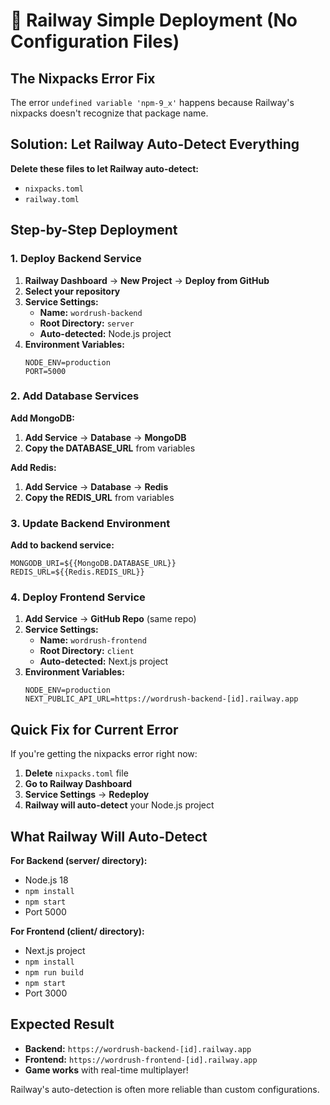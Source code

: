 # 🚂 Railway Simple Deployment (No Configuration Files)

## The Nixpacks Error Fix

The error `undefined variable 'npm-9_x'` happens because Railway's nixpacks doesn't recognize that package name.

## Solution: Let Railway Auto-Detect Everything

**Delete these files to let Railway auto-detect:**
- `nixpacks.toml` 
- `railway.toml`

## Step-by-Step Deployment

### 1. Deploy Backend Service

1. **Railway Dashboard** → **New Project** → **Deploy from GitHub**
2. **Select your repository**
3. **Service Settings:**
   - **Name:** `wordrush-backend`
   - **Root Directory:** `server`
   - **Auto-detected:** Node.js project
4. **Environment Variables:**
   ```
   NODE_ENV=production
   PORT=5000
   ```

### 2. Add Database Services

**Add MongoDB:**
1. **Add Service** → **Database** → **MongoDB**
2. **Copy the DATABASE_URL** from variables

**Add Redis:**
1. **Add Service** → **Database** → **Redis**
2. **Copy the REDIS_URL** from variables

### 3. Update Backend Environment

**Add to backend service:**
```
MONGODB_URI=${{MongoDB.DATABASE_URL}}
REDIS_URL=${{Redis.REDIS_URL}}
```

### 4. Deploy Frontend Service

1. **Add Service** → **GitHub Repo** (same repo)
2. **Service Settings:**
   - **Name:** `wordrush-frontend`
   - **Root Directory:** `client`
   - **Auto-detected:** Next.js project
3. **Environment Variables:**
   ```
   NODE_ENV=production
   NEXT_PUBLIC_API_URL=https://wordrush-backend-[id].railway.app
   ```

## Quick Fix for Current Error

If you're getting the nixpacks error right now:

1. **Delete** `nixpacks.toml` file
2. **Go to Railway Dashboard**
3. **Service Settings** → **Redeploy**
4. **Railway will auto-detect** your Node.js project

## What Railway Will Auto-Detect

**For Backend (server/ directory):**
- Node.js 18
- `npm install` 
- `npm start`
- Port 5000

**For Frontend (client/ directory):**
- Next.js project
- `npm install`
- `npm run build`
- `npm start`
- Port 3000

## Expected Result

- **Backend:** `https://wordrush-backend-[id].railway.app`
- **Frontend:** `https://wordrush-frontend-[id].railway.app`
- **Game works** with real-time multiplayer!

Railway's auto-detection is often more reliable than custom configurations.
